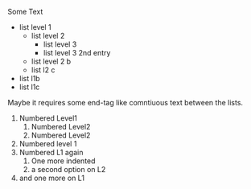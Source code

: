 Some Text

- list level 1
	* list level 2
		+ list level 3
		+ list level 3 2nd entry 
	* list level 2 b
	* list l2 c
- list l1b
- list l1c

Maybe it requires some end-tag like comntiuous text between the lists.

1. Numbered Level1 
	1. Numbered Level2
	2. Numbered Level2
2. Numbered level 1 
3. Numbered L1 again
	1. One more indented
	2. a second option on L2
4. and one more on L1


